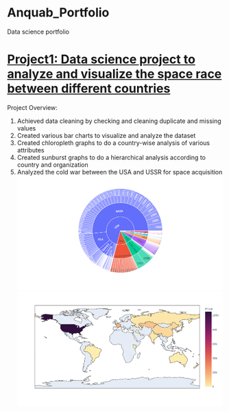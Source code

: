 # Anquab_Portfolio
Data science portfolio


# [Project1: Data science project to analyze and visualize the space race between different countries](https://github.com/anquabkhan/google-collab)
Project Overview:

1) Achieved data cleaning by checking and cleaning duplicate and missing values
2) Created various bar charts to visualize and analyze the dataset
3) Created chloropleth graphs to do a country-wise analysis of various attributes
4) Created sunburst graphs to do a hierarchical analysis according to country and organization
5) Analyzed the cold war between the USA and USSR for space acquisition
![](https://github.com/anquabkhan/Anquab_Portfolio/blob/main/newplot%20(1).png) 
![](https://github.com/anquabkhan/Anquab_Portfolio/blob/main/newplot.png)
